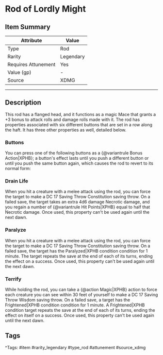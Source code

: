 # Rod of Lordly Might

## Item Summary

| Attribute            | Value                        |
|----------------------|------------------------------|
| Type                 | Rod |
| Rarity               | Legendary             |
| Requires Attunement  | Yes                |
| Value (gp)           | -    |
| Source               | XDMG |

---

## Description

This rod has a flanged head, and it functions as a magic Mace that grants a +3 bonus to attack rolls and damage rolls made with it. The rod has properties associated with six different buttons that are set in a row along the haft. It has three other properties as well, detailed below.

### Buttons

You can press one of the following buttons as a {@variantrule Bonus Action|XPHB}; a button's effect lasts until you push a different button or until you push the same button again, which causes the rod to revert to its normal form:

### Drain Life

When you hit a creature with a melee attack using the rod, you can force the target to make a DC 17 Saving Throw Constitution saving throw. On a failed save, the target takes an extra 4d6 damage Necrotic damage, and you regain a number of {@variantrule Hit Points|XPHB} equal to half that Necrotic damage. Once used, this property can't be used again until the next dawn.

### Paralyze

When you hit a creature with a melee attack using the rod, you can force the target to make a DC 17 Saving Throw Constitution saving throw. On a failed save, the target has the Paralyzed|XPHB condition condition for 1 minute. The target repeats the save at the end of each of its turns, ending the effect on a success. Once used, this property can't be used again until the next dawn.

### Terrify

While holding the rod, you can take a {@action Magic|XPHB} action to force each creature you can see within 30 feet of yourself to make a DC 17 Saving Throw Wisdom saving throw. On a failed save, a target has the Frightened|XPHB condition condition for 1 minute. A Frightened|XPHB condition target repeats the save at the end of each of its turns, ending the effect on itself on a success. Once used, this property can't be used again until the next dawn.

## Tags

^Tags: #item #rarity_legendary #type_rod #attunement #source_xdmg